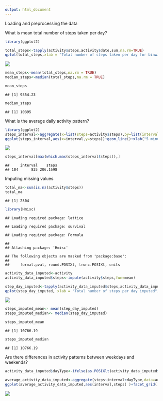 ```yaml
---
output: html_document
---
```

Loading and preprocessing the data

What is mean total number of steps taken per day?

``` r
library(ggplot2)

total_steps<-tapply(activity$steps,activity$date,sum,na.rm=TRUE)
qplot(total_steps,xlab = "Total number of steps taken per day for binwidth 1000",binwidth=1000)
```

![](PA1_template_files/figure-markdown_github/plot,mean,median-1.png)

``` r
mean_steps<-mean(total_steps,na.rm = TRUE)
median_steps<-median(total_steps,na.rm = TRUE)

mean_steps
```

    ## [1] 9354.23

``` r
median_steps
```

    ## [1] 10395

What is the average daily activity pattern?

``` r
library(ggplot2)
steps_interval<-aggregate(x=list(steps=activity$steps),by=list(interval=activity$interval),mean,na.rm=TRUE)
ggplot(steps_interval,aes(x=interval,y=steps))+geom_line()+xlab("5 minutes interval")+ylab("Average number of steps taken")
```

![](PA1_template_files/figure-markdown_github/unnamed-chunk-1-1.png)

``` r
steps_interval[max(which.max(steps_interval$steps)),]
```

    ##     interval    steps
    ## 104      835 206.1698

Imputing missing values

``` r
total_na<-sum(is.na(activity$steps))
total_na
```

    ## [1] 2304

``` r
library(Hmisc)
```

    ## Loading required package: lattice

    ## Loading required package: survival

    ## Loading required package: Formula

    ## 
    ## Attaching package: 'Hmisc'

    ## The following objects are masked from 'package:base':
    ## 
    ##     format.pval, round.POSIXt, trunc.POSIXt, units

``` r
activity_data_imputed<-activity
activity_data_imputed$steps<-impute(activity$steps,fun=mean)

step_day_imputed<-tapply(activity_data_imputed$steps,activity_data_imputed$date,sum)
qplot(step_day_imputed, xlab = "Total number of steps per day imputed", ylab = "Frequency(binwidth=500)", binwidth=500)
```

![](PA1_template_files/figure-markdown_github/unnamed-chunk-2-1.png?raw=true)

``` r
steps_imputed_mean<- mean(step_day_imputed)
steps_imputed_median<- median(step_day_imputed)

steps_imputed_mean
```

    ## [1] 10766.19

``` r
steps_imputed_median
```

    ## [1] 10766.19

Are there differences in activity patterns between weekdays and weekends?

``` r
activity_data_imputed$dayType<-ifelse(as.POSIXlt(activity_data_imputed$date)$wday%in%c(0,6),'weekends','weekdays')

average_activity_data_imputed<-aggregate(steps~interval+dayType,data=activity_data_imputed ,sum,na.rm=TRUE)
ggplot(average_activity_data_imputed,aes(interval,steps) )+facet_grid(.~dayType)+geom_line()+xlab ( "5 minute interval") +ylab ( "Average number of steps")
```

![](PA1_template_files/figure-markdown_github/unnamed-chunk-3-1.png?raw=true)
